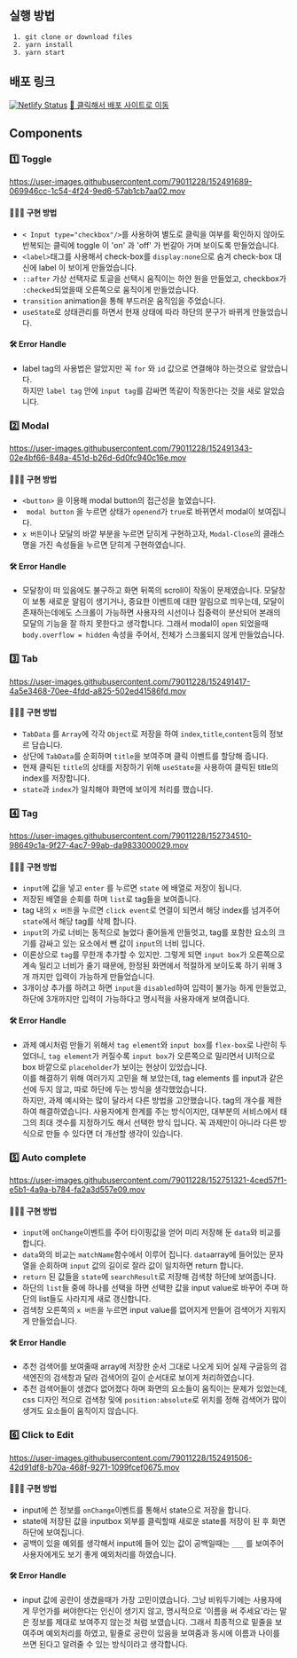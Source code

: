 ## 실행 방법

```
 1. git clone or download files
 2. yarn install 
 3. yarn start
 ```
## 배포 링크
[![Netlify Status](https://api.netlify.com/api/v1/badges/9fbf5eb0-f894-4a92-8b79-4444be369184/deploy-status)](https://app.netlify.com/sites/chloe41297-wanted-preonboarding/deploys)
[🔗 클릭해서 배포 사이트로 이동](https://chloe41297-wanted-preonboarding.netlify.app/)

## Components

### 1️⃣ Toggle

https://user-images.githubusercontent.com/79011228/152491689-069946cc-1c54-4f24-9ed6-57ab1cb7aa02.mov

#### 👩🏻‍💻 구현 방법
+ ` < Input type="checkbox"/> `를 사용하여 별도로 클릭을 여부를 확인하지 않아도 반복되는 클릭에 toggle 이 'on' 과 'off' 가 번갈아 가며 보이도록 만들었습니다.
+ ` <label> `태그를 사용해서 check-box를 `display:none`으로 숨겨 check-box 대신에 label 이 보이게 만들었습니다.
+ `::after` 가상 선택자로 토글을 선택시 움직이는 하얀 원을 만들었고, checkbox가 `:checked`되었을때 오른쪽으로 움직이게 만들었습니다.
+ `transition` animation을 통해 부드러운 움직임을 주었습니다.
+  `useState`로 상태관리를 하면서 현재 상태에 따라 하단의 문구가 바뀌게 만들었습니다.
#### 🛠 Error Handle
+ label tag의 사용법은 알았지만 꼭 `for` 와 `id` 값으로 연결해야 하는것으로 알았습니다.    
  하지만 `label tag` 안에 `input tag`를 감싸면 똑같이 작동한다는 것을 새로 알았습니다.

### 2️⃣ Modal
https://user-images.githubusercontent.com/79011228/152491343-02e4bf66-848a-451d-b26d-6d0fc940c16e.mov

#### 👩🏻‍💻 구현 방법
+ `<button>` 을 이용해 modal button의 접근성을 높였습니다.
+ ` modal button` 을 누르면 상태가 `openend`가 `true`로 바뀌면서 modal이 보여집니다.
+ `x 버튼`이나 모달의 바깥 부분을 누르면 닫히게 구현하고자, `Modal-Close`의 클래스명을 가진 속성들을 누르면 닫히게 구현하였습니다.
#### 🛠 Error Handle
+ 모달창이 떠 있음에도 불구하고 화면 뒤쪽의 scroll이 작동이 문제였습니다. 모달창이 보통 새로운 알림이 생기거나, 중요한 이벤트에 대한 알림으로 띄우는데, 모달이 존재하는데에도 스크롤이 가능하면 사용자의 시선이나 집중력이 분산되어 본래의 모달의 기능을 잘 하지 못한다고 생각합니다. 그래서 modal이 `open` 되었을때 `body.overflow = hidden` 속성을 주어서, 전체가 스크롤되지 않게 만들었습니다.

### 3️⃣ Tab
https://user-images.githubusercontent.com/79011228/152491417-4a5e3468-70ee-4fdd-a825-502ed41586fd.mov
#### 👩🏻‍💻 구현 방법
+ `TabData` 를 `Array`에 각각 `Object`로 저장을 하여 `index`,`title`,`content`등의 정보르 담습니다.
+ 상단에 `TabData`를 순회하며 `title`을 보여주며 클릭 이벤트를 할당해 줍니다.
+ 현재 클릭된 `title`의 상태를 저장하기 위해 `useState`을 사용하여 클릭된 title의 index를 저장합니다.
+ `state`과 `index`가 일치해야 화면에 보이게 처리를 했습니다.

### 4️⃣ Tag
https://user-images.githubusercontent.com/79011228/152734510-98649c1a-9f27-4ac7-99ab-da9833000029.mov
#### 👩🏻‍💻 구현 방법
+ `input`에 값을 넣고 `enter` 를 누르면 `state` 에 배열로 저장이 됩니다.
+ 저장된 배열을 순회를 하며 `list`로 tag들을 보여줍니다.
+ tag 내의 `x 버튼`을 누르면 `click event`로 연결이 되면서 해당 index를 넘겨주어 `state`에서 해당 tag를 삭제 합니다.
+ `input`의 가로 너비는 동적으로 늘었다 줄어들게 만들엇고, tag를 포함한 요소의 크기를 감싸고 있는 요소에서 뺀 값이 `input`의 너비 입니다.
+ 이론상으로 `tag`를 무한개 추가할 수 있지만. 그렇게 되면 `input box`가 오른쪽으로 계속 밀리고 너비가 줄기 때문에, 한정된 화면에서 적절하게 보이도록 하기 위해 3개 까지만 입력이 가능하게 만들었습니다.
+ 3개이상 추가를 하려고 하면 `input`을 `disabled`하여 입력이 불가능 하게 만들었고, 하단에 3개까지만 입력이 가능하다고 명시적을 사용자애게 보여줍니다.
#### 🛠 Error Handle
+ 과제 예시처럼 만들기 위해서 `tag element`와 `input box`를 `flex-box`로 나란히 두었더니, `tag element`가 커질수록 `input box`가 오른쪽으로 밀리면서 UI적으로 box 바깥으로 `placeholder`가 보이는 현상이 있었습니다.  
이를 해결하기 위해 여러가지 고민을 해 보았는데, tag elements 를 input과 같은 선에 두지 않고, 따로 하단에 두는 방식을 생각했었습니다.   
하지만, 과제 예시와는 많이 달라서 다른 방법을 고안했습니다. tag의 개수를 제한하여 해결하였습니다. 사용자에게 한계를 주는 방식이지만, 대부분의 서비스에서 태그의 최대 갯수를 지정하기도 해서 선택한 방식 입니다.
꼭 과제만이 아니라 다른 방식으로 만들 수 있다면 더 개선할 생각이 있습니다.

### 5️⃣ Auto complete

https://user-images.githubusercontent.com/79011228/152751321-4ced57f1-e5b1-4a9a-b784-fa2a3d557e09.mov

#### 👩🏻‍💻 구현 방법
+ `input`에 `onChange`이벤트를 주어 타이핑값을 얻어 미리 저장해 둔 `data`와 비교를 합니다.
+ `data`와의 비교는 `matchName`함수에서 이루어 집니다. `data`array에 들어있는 문자열을 순회하며 `input` 값의 길이로 잘라 값이 일치하면 return 합니다.
+ `return` 된 값들을 `state`에 `searchResult`로 저장해 검색창 하단에 보여줍니다.
+ 하단의 `list`들 중에 하나를 선택을 하면 선택한 값을 input value로 바꾸어 주며 하단의 list들도 사라지게 새로 갱신합니다.
+ 검색창 오른쪽의 `x 버튼`을 누르면 input value를 없어지게 만들어 검색어가 지워지게 만들었습니다.
#### 🛠 Error Handle
+ 추천 검색어를 보여줄때 array에 저장한 순서 그대로 나오게 되어 실제 구글등의 검색엔진의 검색창과 달라 검색어의 길이 순서대로 보이게 처리하였습니다.
+ 추천 검색어들이 생겼다 없어졌다 하며 화면의 요소들이 움직이는 문제가 있었는데, css 디자인 적으로 검색창 및에 `position:absolute`로 위치를 정해 검색어가 많이 생겨도 요소들이 움직이지 않습니다.

### 6️⃣ Click to Edit
https://user-images.githubusercontent.com/79011228/152491506-42d91df8-b70a-468f-9271-1099fcef0675.mov
#### 👩🏻‍💻 구현 방법
+ input에 쓴 정보를 `onChange`이벤트를 통해서 state으로 저장을 합니다.
+ state에 저장된 값을 inputbox 외부를 클릭할때 새로운 state롤 저장이 된 후 화면 하단에 보여집니다.
+ 공백이 있을 예외를 생각해서 input에 들어 있는 값이 공백일때는 `___` 를 보여주어 사용자에게도 보기 좋게 예외처리를 하였습니다.
#### 🛠 Error Handle
+ input 값에 공란이 생겼을때가 가장 고민이였습니다. 그냥 비워두기에는 사용자에게 무언가를 써야한다는 인신이 생기지 않고, 명시적으로 '이름을 써 주세요'라는 말은 정보를 제대로 보여주지 않는것 처럼 보였습니다.
그래서 최종적으로 밑줄을 보여주며 예외처리를 하였고, 밑줄로 공란이 있음을 보여줌과 동시에 이름과 나이를 쓰면 된다고 알려줄 수 있는 방식이라고 생각합니다.
